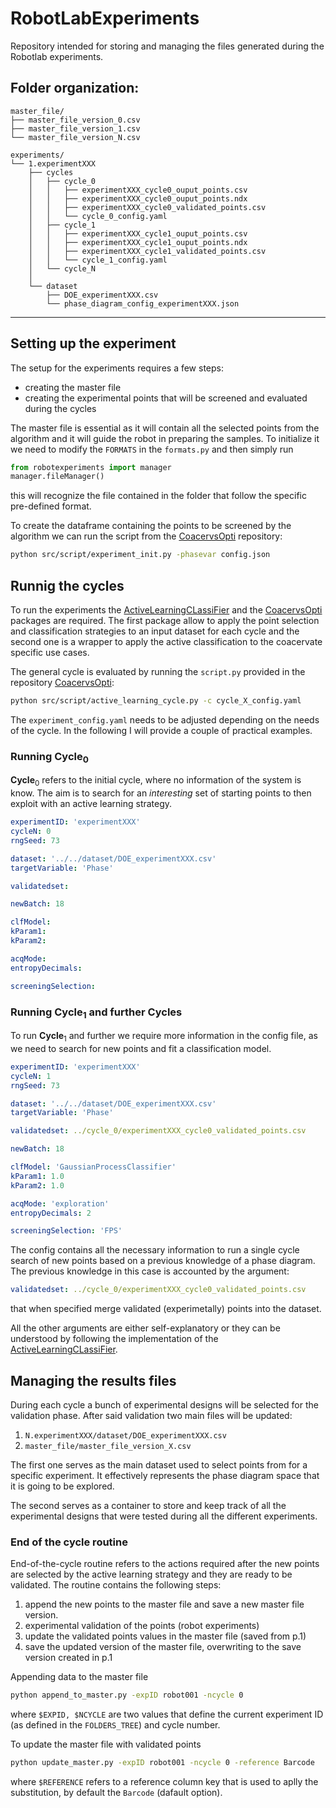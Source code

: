 # RobotLabExperiments

Repository intended for storing and managing the files generated during the Robotlab experiments.

Folder organization:
------------
    master_file/
    ├── master_file_version_0.csv
    ├── master_file_version_1.csv
    └── master_file_version_N.csv

    experiments/
    └── 1.experimentXXX
        ├── cycles
        │   ├── cycle_0
        │   │   ├── experimentXXX_cycle0_ouput_points.csv
        │   │   ├── experimentXXX_cycle0_ouput_points.ndx
        │   │   ├── experimentXXX_cycle0_validated_points.csv
        │   │   └── cycle_0_config.yaml
        │   ├── cycle_1
        │   │   ├── experimentXXX_cycle1_ouput_points.csv
        │   │   ├── experimentXXX_cycle1_ouput_points.ndx
        │   │   ├── experimentXXX_cycle1_validated_points.csv
        │   │   └── cycle_1_config.yaml
        │   └── cycle_N
        │
        └── dataset
            ├── DOE_experimentXXX.csv
            └── phase_diagram_config_experimentXXX.json
------------

## Setting up the experiment

The setup for the experiments requires a few steps:
-   creating the master file
-   creating the experimental points that will be screened and evaluated during the cycles

The master file is essential as it will contain all the selected points from the algorithm and it will guide the robot in preparing the samples.
To initialize it we need to modify the `FORMATS` in the `formats.py` and then simply run
```python
from robotexperiments import manager
manager.fileManager()
```
this will recognize the file contained in the folder that follow the specific pre-defined format.

To create the dataframe containing the points to be screened by the algorithm we can run the script from the [CoacervsOpti](https://github.com/AGardinon/CoacervsOpti) repository:
```bash
python src/script/experiment_init.py -phasevar config.json
```

## Runnig the cycles

To run the experiments the [ActiveLearningCLassiFier](https://github.com/AGardinon/ActiveLearningCLassiFier) and the [CoacervsOpti](https://github.com/AGardinon/CoacervsOpti) packages are required.
The first package allow to apply the point selection and classification strategies to an input dataset for each cycle and the second one is a wrapper to apply the active classification to the coacervate specific use cases.

The general cycle is evaluated by running the `script.py` provided in the repository [CoacervsOpti](https://github.com/AGardinon/CoacervsOpti):
```bash
python src/script/active_learning_cycle.py -c cycle_X_config.yaml
```
The `experiment_config.yaml` needs to be adjusted depending on the needs of the cycle.
In the following I will provide a couple of practical examples.

### Running **Cycle**$_{0}$

**Cycle**$_{0}$ refers to the initial cycle, where no information of the system is know.
The aim is to search for an _interesting_ set of starting points to then exploit with an active learning strategy.

```yaml
experimentID: 'experimentXXX'
cycleN: 0
rngSeed: 73

dataset: '../../dataset/DOE_experimentXXX.csv'
targetVariable: 'Phase'

validatedset:

newBatch: 18

clfModel: 
kParam1: 
kParam2: 

acqMode: 
entropyDecimals: 

screeningSelection: 
```

### Running **Cycle**$_{1}$ and further **Cycles**

To run **Cycle**$_{1}$ and further we require more information in the config file, as we need to search for new points and fit a classification model.

```yaml
experimentID: 'experimentXXX'
cycleN: 1
rngSeed: 73

dataset: '../../dataset/DOE_experimentXXX.csv'
targetVariable: 'Phase'

validatedset: ../cycle_0/experimentXXX_cycle0_validated_points.csv

newBatch: 18

clfModel: 'GaussianProcessClassifier'
kParam1: 1.0
kParam2: 1.0

acqMode: 'exploration'
entropyDecimals: 2

screeningSelection: 'FPS'
```

The config contains all the necessary information to run a single cycle search of new points based on a previous knowledge of a phase diagram.
The previous knowledge in this case is accounted by the argument:
```yaml
validatedset: ../cycle_0/experimentXXX_cycle0_validated_points.csv
```
that when specified merge validated (experimetally) points into the dataset.

All the other arguments are either self-explanatory or they can be understood by following the implementation of the [ActiveLearningCLassiFier](https://github.com/AGardinon/ActiveLearningCLassiFier).


## Managing the results files

During each cycle a bunch of experimental designs will be selected for the validation phase.
After said validation two main files will be updated:
1.  `N.experimentXXX/dataset/DOE_experimentXXX.csv`
2.  `master_file/master_file_version_X.csv` 

The first one serves as the main dataset used to select points from for a specific experiment.
It effectively represents the phase diagram space that it is going to be explored.

The second serves as a container to store and keep track of all the experimental designs that were tested during all the different experiments.

### End of the cycle routine

End-of-the-cycle routine refers to the actions required after the new points are selected by the active learning strategy and they are ready to be validated.
The routine contains the following steps:
1.  append the new points to the master file and save a new master file version.
2.  experimental validation of the points (robot experiments)
3.  update the validated points values in the master file (saved from p.1)
4.  save the updated version of the master file, overwriting to the save version created in p.1 

Appending data to the master file
```bash
python append_to_master.py -expID robot001 -ncycle 0
```
where `$EXPID, $NCYCLE` are two values that define the current experiment ID (as defined in the `FOLDERS_TREE`) and cycle number.

To update the master file with validated points
```bash
python update_master.py -expID robot001 -ncycle 0 -reference Barcode
```
where `$REFERENCE` refers to a reference column key that is used to aplly the substitution, by default the `Barcode` (dafault option).